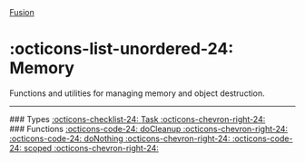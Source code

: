 <nav class="fusiondoc-api-breadcrumbs">
	<a href="..">Fusion</a>
</nav>

<h1 class="fusiondoc-api-header" markdown>
	<span class="fusiondoc-api-icon" markdown>:octicons-list-unordered-24:</span>
	<span class="fusiondoc-api-name">Memory</span>
</h1>

Functions and utilities for managing memory and object destruction.

-----

<div class="fusiondoc-index-multicol" markdown>

<div class="fusiondoc-index-multicol-section" markdown>
### Types

<a class="fusiondoc-api-index-link" href="task" markdown>
	<span class="fusiondoc-api-icon" markdown>:octicons-checklist-24:</span>
	<span class="fusiondoc-api-name">Task</span>
    <span class="fusiondoc-api-index-arrow" markdown>:octicons-chevron-right-24:</span>
</a>
</div>

<div class="fusiondoc-index-multicol-section" markdown>
### Functions

<a class="fusiondoc-api-index-link" href="docleanup" markdown>
	<span class="fusiondoc-api-icon" markdown>:octicons-code-24:</span>
	<span class="fusiondoc-api-name">doCleanup</span>
    <span class="fusiondoc-api-index-arrow" markdown>:octicons-chevron-right-24:</span>
</a>

<a class="fusiondoc-api-index-link" href="donothing" markdown>
	<span class="fusiondoc-api-icon" markdown>:octicons-code-24:</span>
	<span class="fusiondoc-api-name">doNothing</span>
    <span class="fusiondoc-api-index-arrow" markdown>:octicons-chevron-right-24:</span>
</a>

<a class="fusiondoc-api-index-link" href="scoped" markdown>
	<span class="fusiondoc-api-icon" markdown>:octicons-code-24:</span>
	<span class="fusiondoc-api-name">scoped</span>
    <span class="fusiondoc-api-index-arrow" markdown>:octicons-chevron-right-24:</span>
</a>
</div>

</div>